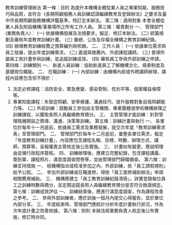 教育訓練管理辦法 
第一條：目的
為提升本機構全體從業人員之專業知能、服務技巧與品質，並符合《長期照顧服務人員訓練認證繼續教育及登錄辦法》之要求及臺中市長期照顧服務機構評鑑基準，特訂定本辦法。
第二條：適用對象
本會全體從業人員及附設機構/事業場所之所有工作人員。
第三條：權責劃分
一、 管理部門(業務負責人)：
(一) 依據機構發展及法規要求，擬定、修訂本辦法。
(二) 統籌規劃及審核年度教育訓練計畫。
(三) 彙總、公告及存檔全機構之教育訓練紀錄。
(四) 辦理教育訓練經費之預算編列與核銷。
二、 工作人員：
(一) 依據單位需求與員工發展，提出年度訓練需求。
(二) 遴選與推薦內、外部課程講師。
(三) 督導所屬員工依計畫參與訓練，並追蹤訓練成效。
(四) 審核員工參與外部訓練之申請。
第四條：訓練類別
一、 新進人員訓練：協助新進員工了解機構文化、規章制度及基礎崗位職能。
二、 在職訓練：
(一) 內部訓練：由機構內部或外聘講師辦理，課程內容應包含但不限於：
1. 法定必修課程：消防安全、緊急應變、感染管制、性別平等、個案權益保障等。
2. 專業知能課程：失智症照顧、安寧療護、溝通技巧、提升服務對象自我照顧能力等。
(二) 外部訓練：鼓勵員工參加由主管機關、專業團體或學術機構辦理之訓練課程，以獲取長照人員繼續教育積分。
三、 主管管理才能訓練：針對管理階層開設之領導、溝通、決策等訓練。
第五條：訓練計畫與執行
一、 各單位於每年十一月底前，依據員工需求及業務發展，提交次年度「教育訓練需求表」至管理部門。
二、 管理部門於每年十二月底前，彙整各單位需求，擬定「年度教育訓練計畫」，內容應包含課程名稱、目標、時數、辦理方式、講師、預算等，呈報權責主管核定後公告實施。
三、 計畫如有變更，應說明理由並循行政程序簽核。
四、 訓練辦理後，應建立完整紀錄，包含課程講義、簽到單、課程照片、滿意度調查問卷等，並由管理部門歸檔備查。
第六條：訓練支持措施
一、 經機構指派或核准參加之內、外部訓練，依「員工請假規則」給予公假。
二、 參加外部訓練或在職進修，得依「員工進修補助辦法」申請相關費用補助。
三、 機構應建立「員工教育訓練紀錄清冊」，詳實登錄每位員工之訓練時數與積分，並定期追蹤長照人員繼續教育積分是否符合換證規定。
第七條：訓練成效評估
一、 訓練結束後，應進行滿意度調查，作為課程改善之參考。
二、 參與外部訓練者，應於訓後一個月內提交心得報告，並於單位內部分享。
三、 年度結束時，管理部門應統計分析年度計畫執行狀況，作為次年度計畫之改善依據。
第八條：附則
本辦法經業務負責人核定後公布實施，修訂時亦同。